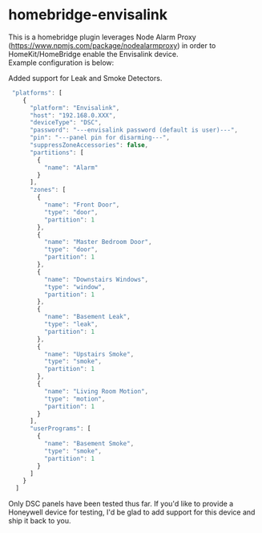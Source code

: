 # homebridge-envisalink

This is a homebridge plugin leverages Node Alarm Proxy (https://www.npmjs.com/package/nodealarmproxy) in order to HomeKit/HomeBridge enable the Envisalink device.  
Example configuration is below:

Added support for Leak and Smoke Detectors.

```javascript
 "platforms": [
    {
      "platform": "Envisalink",
      "host": "192.168.0.XXX",
      "deviceType": "DSC",
      "password": "---envisalink password (default is user)---",
      "pin": "---panel pin for disarming---",
      "suppressZoneAccessories": false,
      "partitions": [
        {
          "name": "Alarm"
        }
      ],
      "zones": [
        {
          "name": "Front Door",
          "type": "door",
          "partition": 1
        },
        {
          "name": "Master Bedroom Door",
          "type": "door",
          "partition": 1
        },
        {
          "name": "Downstairs Windows",
          "type": "window",
          "partition": 1
        },
        {
          "name": "Basement Leak",
          "type": "leak",
          "partition": 1
        },
        {
          "name": "Upstairs Smoke",
          "type": "smoke",
          "partition": 1
        },
        {
          "name": "Living Room Motion",
          "type": "motion",
          "partition": 1
        }
      ],
      "userPrograms": [
        {
          "name": "Basement Smoke",
          "type": "smoke",
          "partition": 1
        }
      ]
    }
  ]
```

Only DSC panels have been tested thus far.  If you'd like to provide a Honeywell device for testing, I'd be glad to add support for this device and ship it back to you.